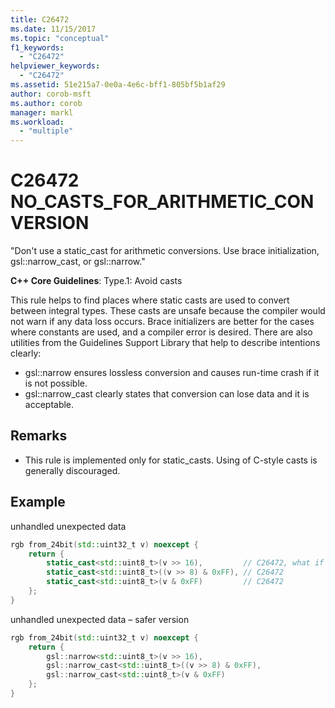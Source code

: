 ```yaml
---
title: C26472
ms.date: 11/15/2017
ms.topic: "conceptual"
f1_keywords:
  - "C26472"
helpviewer_keywords:
  - "C26472"
ms.assetid: 51e215a7-0e0a-4e6c-bff1-805bf5b1af29
author: corob-msft
ms.author: corob
manager: markl
ms.workload:
  - "multiple"
---
```

# C26472 NO_CASTS_FOR_ARITHMETIC_CONVERSION

"Don't use a static_cast for arithmetic conversions. Use brace initialization, gsl::narrow_cast, or gsl::narrow."

**C++ Core Guidelines**:
Type.1: Avoid casts

This rule helps to find places where static casts are used to convert between integral types. These casts are unsafe because the compiler would not warn if any data loss occurs. Brace initializers are better for the cases where constants are used, and a compiler error is desired. There are also utilities from the Guidelines Support Library that help to describe intentions clearly:

- gsl::narrow ensures lossless conversion and causes run-time crash if it is not possible.
- gsl::narrow_cast clearly states that conversion can lose data and it is acceptable.

## Remarks

- This rule is implemented only for static_casts. Using of C-style casts is generally discouraged.

## Example

unhandled unexpected data

```cpp
rgb from_24bit(std::uint32_t v) noexcept {
    return {
        static_cast<std::uint8_t>(v >> 16),         // C26472, what if top byte is non-zero?
        static_cast<std::uint8_t>((v >> 8) & 0xFF), // C26472
        static_cast<std::uint8_t>(v & 0xFF)         // C26472
    };
}
```

unhandled unexpected data – safer version

```cpp
rgb from_24bit(std::uint32_t v) noexcept {
    return {
        gsl::narrow<std::uint8_t>(v >> 16),
        gsl::narrow_cast<std::uint8_t>((v >> 8) & 0xFF),
        gsl::narrow_cast<std::uint8_t>(v & 0xFF)
    };
}
```
